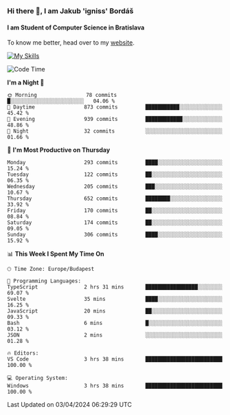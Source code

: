 ### Hi there 👋, I am Jakub 'igniss' Bordáš

#### I am Student of Computer Science in Bratislava
To know me better, head over to my [website](https://bordas.sk).

[![My Skills](https://skillicons.dev/icons?i=js,html,css,figma,svelte,java,kotlin,python,postgresql,typescript,nest,nodejs)](https://bordas.sk)


<!--START_SECTION:waka-->
![Code Time](http://img.shields.io/badge/Code%20Time-1%2C452%20hrs%2029%20mins-blue)

**I'm a Night 🦉** 

```text
🌞 Morning                78 commits          █░░░░░░░░░░░░░░░░░░░░░░░░   04.06 % 
🌆 Daytime                873 commits         ███████████░░░░░░░░░░░░░░   45.42 % 
🌃 Evening                939 commits         ████████████░░░░░░░░░░░░░   48.86 % 
🌙 Night                  32 commits          ░░░░░░░░░░░░░░░░░░░░░░░░░   01.66 % 
```
📅 **I'm Most Productive on Thursday** 

```text
Monday                   293 commits         ████░░░░░░░░░░░░░░░░░░░░░   15.24 % 
Tuesday                  122 commits         ██░░░░░░░░░░░░░░░░░░░░░░░   06.35 % 
Wednesday                205 commits         ███░░░░░░░░░░░░░░░░░░░░░░   10.67 % 
Thursday                 652 commits         ████████░░░░░░░░░░░░░░░░░   33.92 % 
Friday                   170 commits         ██░░░░░░░░░░░░░░░░░░░░░░░   08.84 % 
Saturday                 174 commits         ██░░░░░░░░░░░░░░░░░░░░░░░   09.05 % 
Sunday                   306 commits         ████░░░░░░░░░░░░░░░░░░░░░   15.92 % 
```


📊 **This Week I Spent My Time On** 

```text
🕑︎ Time Zone: Europe/Budapest

💬 Programming Languages: 
TypeScript               2 hrs 31 mins       █████████████████░░░░░░░░   69.07 % 
Svelte                   35 mins             ████░░░░░░░░░░░░░░░░░░░░░   16.25 % 
JavaScript               20 mins             ██░░░░░░░░░░░░░░░░░░░░░░░   09.33 % 
Bash                     6 mins              █░░░░░░░░░░░░░░░░░░░░░░░░   03.12 % 
JSON                     2 mins              ░░░░░░░░░░░░░░░░░░░░░░░░░   01.28 % 

🔥 Editors: 
VS Code                  3 hrs 38 mins       █████████████████████████   100.00 % 

💻 Operating System: 
Windows                  3 hrs 38 mins       █████████████████████████   100.00 % 
```


 Last Updated on 03/04/2024 06:29:29 UTC
<!--END_SECTION:waka-->
